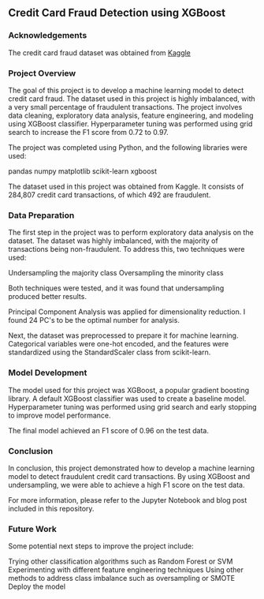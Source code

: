 ## Credit Card Fraud Detection using XGBoost

### Acknowledgements

The credit card fraud dataset was obtained from [Kaggle](https://www.kaggle.com/datasets/mishra5001/credit-card)


### Project Overview
The goal of this project is to develop a machine learning model to detect credit card fraud. The dataset used in this project is highly imbalanced, with a very small percentage of fraudulent transactions. The project involves data cleaning, exploratory data analysis, feature engineering, and modeling using XGBoost classifier. Hyperparameter tuning was performed using grid search to increase the F1 score from 0.72 to 0.97.

The project was completed using Python, and the following libraries were used:

pandas
numpy
matplotlib
scikit-learn
xgboost


The dataset used in this project was obtained from Kaggle. It consists of 284,807 credit card transactions, of which 492 are fraudulent.

### Data Preparation
The first step in the project was to perform exploratory data analysis on the dataset. The dataset was highly imbalanced, with the majority of transactions being non-fraudulent. To address this, two techniques were used:

Undersampling the majority class
Oversampling the minority class

Both techniques were tested, and it was found that undersampling produced better results.

Principal Component Analysis was applied for dimensionality reduction. I found 24 PC's to be the optimal number for analysis.

Next, the dataset was preprocessed to prepare it for machine learning. Categorical variables were one-hot encoded, and the features were standardized using the StandardScaler class from scikit-learn.

### Model Development
The model used for this project was XGBoost, a popular gradient boosting library. A default XGBoost classifier was used to create a baseline model. Hyperparameter tuning was performed using grid search and early stopping to improve model performance.

The final model achieved an F1 score of 0.96 on the test data.


### Conclusion
In conclusion, this project demonstrated how to develop a machine learning model to detect fraudulent credit card transactions. By using XGBoost and undersampling, we were able to achieve a high F1 score on the test data.

For more information, please refer to the Jupyter Notebook and blog post included in this repository.

### Future Work

Some potential next steps to improve the project include:

Trying other classification algorithms such as Random Forest or SVM
Experimenting with different feature engineering techniques
Using other methods to address class imbalance such as oversampling or SMOTE
Deploy the model 
